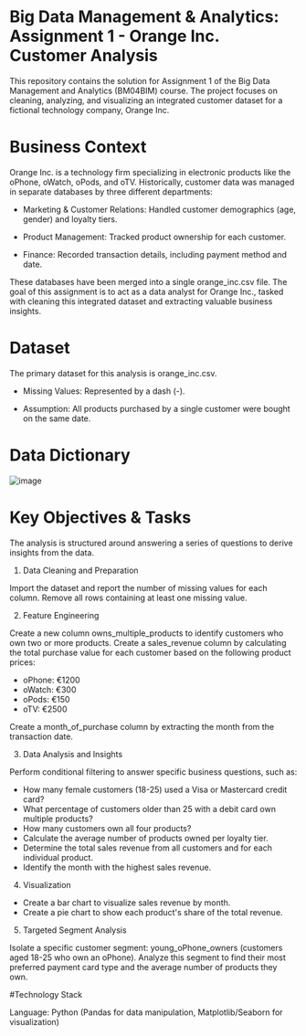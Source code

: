 # Big Data Management & Analytics: Assignment 1 - Orange Inc. Customer Analysis

This repository contains the solution for Assignment 1 of the Big Data Management and Analytics (BM04BIM) course. The project focuses on cleaning, analyzing, and visualizing an integrated customer dataset for a fictional technology company, Orange Inc.

# Business Context

Orange Inc. is a technology firm specializing in electronic products like the oPhone, oWatch, oPods, and oTV. Historically, customer data was managed in separate databases by three different departments:

- Marketing & Customer Relations: Handled customer demographics (age, gender) and loyalty tiers.

- Product Management: Tracked product ownership for each customer.

- Finance: Recorded transaction details, including payment method and date.

These databases have been merged into a single orange_inc.csv file. The goal of this assignment is to act as a data analyst for Orange Inc., tasked with cleaning this integrated dataset and extracting valuable business insights.

# Dataset

The primary dataset for this analysis is orange_inc.csv.
- Missing Values: Represented by a dash (-).

- Assumption: All products purchased by a single customer were bought on the same date.

# Data Dictionary

![image](https://github.com/user-attachments/assets/0a6971b5-4868-4b04-a0d8-c2b7ba121b6b)

# Key Objectives & Tasks

The analysis is structured around answering a series of questions to derive insights from the data.

1. Data Cleaning and Preparation

Import the dataset and report the number of missing values for each column.
Remove all rows containing at least one missing value.

2. Feature Engineering

Create a new column owns_multiple_products to identify customers who own two or more products.
Create a sales_revenue column by calculating the total purchase value for each customer based on the following product prices:
- oPhone: €1200
- oWatch: €300
- oPods: €150
- oTV: €2500

Create a month_of_purchase column by extracting the month from the transaction date.

3. Data Analysis and Insights

Perform conditional filtering to answer specific business questions, such as:
- How many female customers (18-25) used a Visa or Mastercard credit card?
- What percentage of customers older than 25 with a debit card own multiple products?
- How many customers own all four products?
- Calculate the average number of products owned per loyalty tier.
- Determine the total sales revenue from all customers and for each individual product.
- Identify the month with the highest sales revenue.

4. Visualization

- Create a bar chart to visualize sales revenue by month.
- Create a pie chart to show each product's share of the total revenue.

5. Targeted Segment Analysis

Isolate a specific customer segment: young_oPhone_owners (customers aged 18-25 who own an oPhone).
Analyze this segment to find their most preferred payment card type and the average number of products they own.


#Technology Stack

Language: Python (Pandas for data manipulation, Matplotlib/Seaborn for visualization)
